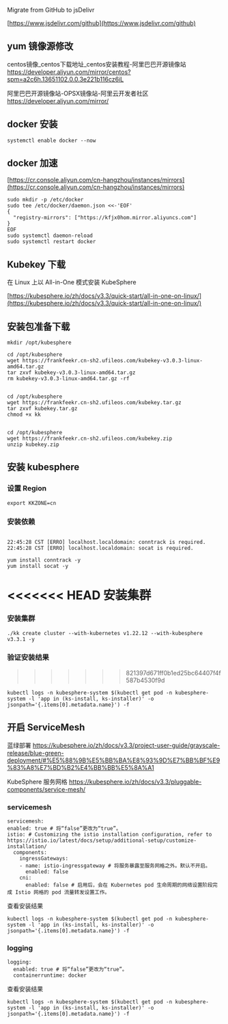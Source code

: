 Migrate from GitHub to jsDelivr

[https://www.jsdelivr.com/github](https://www.jsdelivr.com/github)



## yum 镜像源修改

centos镜像_centos下载地址_centos安装教程-阿里巴巴开源镜像站
https://developer.aliyun.com/mirror/centos?spm=a2c6h.13651102.0.0.3e221b116cz6iL

阿里巴巴开源镜像站-OPSX镜像站-阿里云开发者社区
https://developer.aliyun.com/mirror/





## docker 安装

```shell
systemctl enable docker --now
```



## docker 加速

[https://cr.console.aliyun.com/cn-hangzhou/instances/mirrors](https://cr.console.aliyun.com/cn-hangzhou/instances/mirrors)

```shell
sudo mkdir -p /etc/docker
sudo tee /etc/docker/daemon.json <<-'EOF'
{
  "registry-mirrors": ["https://kfjx0hom.mirror.aliyuncs.com"]
}
EOF
sudo systemctl daemon-reload
sudo systemctl restart docker
```



## Kubekey 下载

在 Linux 上以 All-in-One 模式安装 KubeSphere

[https://kubesphere.io/zh/docs/v3.3/quick-start/all-in-one-on-linux/](https://kubesphere.io/zh/docs/v3.3/quick-start/all-in-one-on-linux/)




## 安装包准备下载

```shell
mkdir /opt/kubesphere

cd /opt/kubesphere
wget https://frankfeekr.cn-sh2.ufileos.com/kubekey-v3.0.3-linux-amd64.tar.gz
tar zxvf kubekey-v3.0.3-linux-amd64.tar.gz
rm kubekey-v3.0.3-linux-amd64.tar.gz -rf


cd /opt/kubesphere
wget https://frankfeekr.cn-sh2.ufileos.com/kubekey.tar.gz
tar zxvf kubekey.tar.gz
chmod +x kk


cd /opt/kubesphere
wget https://frankfeekr.cn-sh2.ufileos.com/kubekey.zip
unzip kubekey.zip
```

## 安装 kubesphere

### 设置 Region

```
export KKZONE=cn
```

### 安装依赖

```

22:45:28 CST [ERRO] localhost.localdomain: conntrack is required.
22:45:28 CST [ERRO] localhost.localdomain: socat is required.

yum install conntrack -y
yum install socat -y
```



<<<<<<< HEAD
安装集群
=======
### 安装集群

```shell
./kk create cluster --with-kubernetes v1.22.12 --with-kubesphere v3.3.1 -y
```

### 验证安装结果
>>>>>>> 821397d671ff0b1ed25bc64407f4f587b4530f9d

```shell
kubectl logs -n kubesphere-system $(kubectl get pod -n kubesphere-system -l 'app in (ks-install, ks-installer)' -o jsonpath='{.items[0].metadata.name}') -f
```



## 开启 ServiceMesh

蓝绿部署
https://kubesphere.io/zh/docs/v3.3/project-user-guide/grayscale-release/blue-green-deployment/#%E5%88%9B%E5%BB%BA%E8%93%9D%E7%BB%BF%E9%83%A8%E7%BD%B2%E4%BB%BB%E5%8A%A1



KubeSphere 服务网格
https://kubesphere.io/zh/docs/v3.3/pluggable-components/service-mesh/



### servicemesh

```shell
servicemesh:
enabled: true # 将“false”更改为“true”。
istio: # Customizing the istio installation configuration, refer to https://istio.io/latest/docs/setup/additional-setup/customize-installation/
  components:
    ingressGateways:
    - name: istio-ingressgateway # 将服务暴露至服务网格之外。默认不开启。
      enabled: false
    cni:
      enabled: false # 启用后，会在 Kubernetes pod 生命周期的网络设置阶段完成 Istio 网格的 pod 流量转发设置工作。
```

查看安装结果

```shell
kubectl logs -n kubesphere-system $(kubectl get pod -n kubesphere-system -l 'app in (ks-install, ks-installer)' -o jsonpath='{.items[0].metadata.name}') -f
```



### logging

```shell
logging:
  enabled: true # 将“false”更改为“true”。
  containerruntime: docker
```

查看安装结果

```shell
kubectl logs -n kubesphere-system $(kubectl get pod -n kubesphere-system -l 'app in (ks-install, ks-installer)' -o jsonpath='{.items[0].metadata.name}') -f
```



